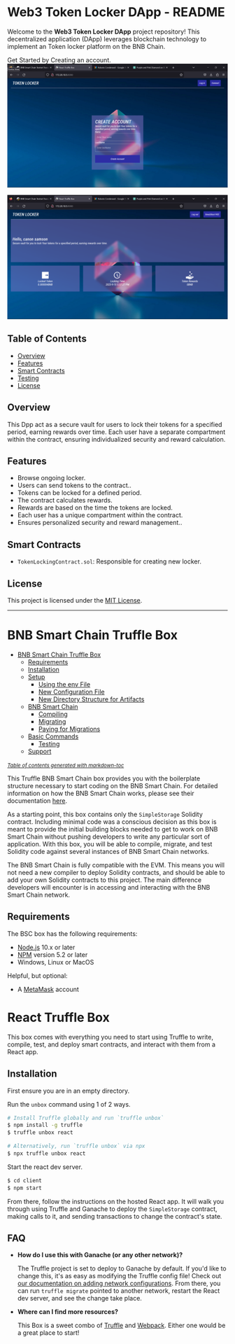 
# Web3 Token Locker DApp - README

Welcome to the **Web3 Token Locker DApp** project repository! This decentralized application (DApp) leverages blockchain technology to implement an Token locker platform on the BNB Chain.

Get Started by Creating an account.
![Create Account](/s1.png)


![Home Page](/s2.png)


## Table of Contents

- [Overview](#overview)
- [Features](#features)
- [Smart Contracts](#smart-contracts)
- [Testing](#testing)
- [License](#license)


## Overview

 This Dpp  act as a secure vault for users to lock their tokens for a specified period, earning rewards over time. Each user have a separate compartment within the contract, ensuring individualized security and reward calculation.

## Features

- Browse ongoing locker.
- Users can send tokens to the contract..
- Tokens can be locked for a defined period.
- The contract calculates rewards.
- Rewards are based on the time the tokens are locked.
- Each user has a unique compartment within the contract.
- Ensures personalized security and reward management..


## Smart Contracts

- `TokenLockingContract.sol`: Responsible for creating new locker.


## License

This project is licensed under the [MIT License](LICENSE).

---


# BNB Smart Chain Truffle Box

- [BNB Smart Chain Truffle Box](#bnb-smart-chain-truffle-box)
  - [Requirements](#requirements)
  - [Installation](#installation)
  - [Setup](#setup)
    - [Using the env File](#using-the-env-file)
    - [New Configuration File](#new-configuration-file)
    - [New Directory Structure for Artifacts](#new-directory-structure-for-artifacts)
  - [BNB Smart Chain](#bnb-smart-chain)
    - [Compiling](#compiling)
    - [Migrating](#migrating)
    - [Paying for Migrations](#paying-for-migrations)
  - [Basic Commands](#basic-commands)
    - [Testing](#testing)
  - [Support](#support)

<small><i><a href='http://ecotrust-canada.github.io/markdown-toc/'>Table of contents generated with markdown-toc</a></i></small>

This Truffle BNB Smart Chain box provides you with the boilerplate structure necessary to start coding on the BNB Smart Chain. For detailed information on how the BNB Smart Chain works, please see their documentation [here](https://docs.bnbchain.org/docs/getting-started).

As a starting point, this box contains only the ```SimpleStorage``` Solidity contract. Including minimal code was a conscious decision as this box is meant to provide the initial building blocks needed to get to work on BNB Smart Chain without pushing developers to write any particular sort of application. With this box, you will be able to compile, migrate, and test Solidity code against several instances of BNB Smart Chain networks.

The BNB Smart Chain is fully compatible with the EVM. This means you will not need a new compiler to deploy Solidity contracts, and should be able to add your own Solidity contracts to this project. The main difference developers will encounter is in accessing and interacting with the BNB Smart Chain network.

## Requirements

The BSC box has the following requirements:

- [Node.js](https://nodejs.org/) 10.x or later
- [NPM](https://docs.npmjs.com/cli/) version 5.2 or later
- Windows, Linux or MacOS

Helpful, but optional:

- A [MetaMask](https://metamask.io/) account

# React Truffle Box

This box comes with everything you need to start using Truffle to write, compile, test, and deploy smart contracts, and interact with them from a React app.

## Installation

First ensure you are in an empty directory.

Run the `unbox` command using 1 of 2 ways.

```sh
# Install Truffle globally and run `truffle unbox`
$ npm install -g truffle
$ truffle unbox react
```

```sh
# Alternatively, run `truffle unbox` via npx
$ npx truffle unbox react
```

Start the react dev server.

```sh
$ cd client
$ npm start
```

From there, follow the instructions on the hosted React app. It will walk you through using Truffle and Ganache to deploy the `SimpleStorage` contract, making calls to it, and sending transactions to change the contract's state.

## FAQ

- __How do I use this with Ganache (or any other network)?__

  The Truffle project is set to deploy to Ganache by default. If you'd like to change this, it's as easy as modifying the Truffle config file! Check out [our documentation on adding network configurations](https://trufflesuite.com/docs/truffle/reference/configuration/#networks). From there, you can run `truffle migrate` pointed to another network, restart the React dev server, and see the change take place.

- __Where can I find more resources?__

  This Box is a sweet combo of [Truffle](https://trufflesuite.com) and [Webpack](https://webpack.js.org). Either one would be a great place to start!
